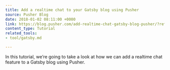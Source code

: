 ```yaml
---
title: Add a realtime chat to your Gatsby blog using Pusher
source: Pusher Blog
date: 2018-01-02 08:11:00 +0000
link: https://blog.pusher.com/add-realtime-chat-gatsby-blog-pusher/?ref=stackshare
content_type: Tutorial
related_tools:
- tool/gatsby.md

---
```

In this tutorial, we’re going to take a look at how we can add a realtime chat feature to a Gatsby blog using Pusher.





